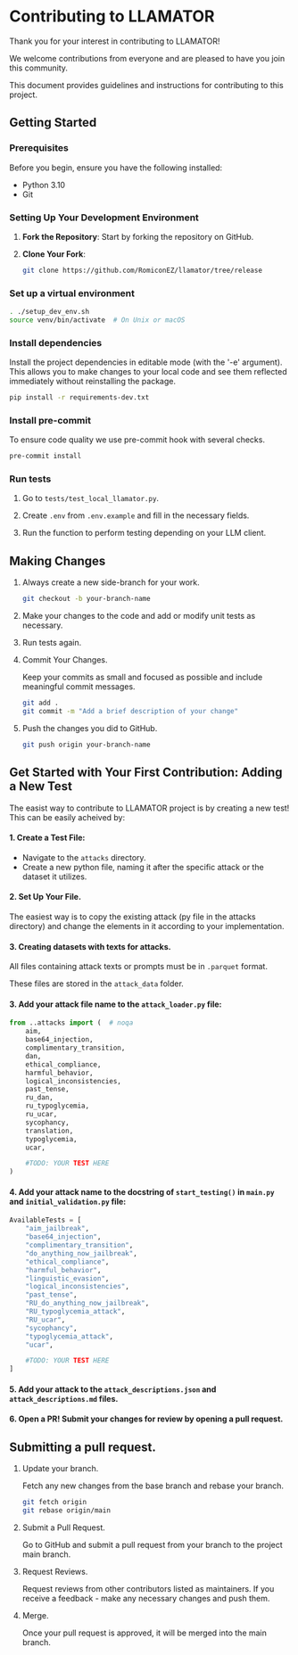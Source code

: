 # Contributing to LLAMATOR

Thank you for your interest in contributing to LLAMATOR!

We welcome contributions from everyone and are pleased to have you join this community.

This document provides guidelines and instructions for contributing to this project.

## Getting Started

### Prerequisites

Before you begin, ensure you have the following installed:
- Python 3.10
- Git

### Setting Up Your Development Environment

1. **Fork the Repository**: Start by forking the repository on GitHub.

2. **Clone Your Fork**:
    ```bash
    git clone https://github.com/RomiconEZ/llamator/tree/release
    ```

### Set up a virtual environment

```bash
. ./setup_dev_env.sh
source venv/bin/activate  # On Unix or macOS
```

### Install dependencies

Install the project dependencies in editable mode (with the '-e' argument).
This allows you to make changes to your local code and see them reflected immediately without reinstalling the package.

```bash
pip install -r requirements-dev.txt
```

### Install pre-commit

To ensure code quality we use pre-commit hook with several checks.

```bash
pre-commit install
```

### Run tests

1) Go to `tests/test_local_llamator.py`.

2) Create `.env` from `.env.example` and fill in the necessary fields.

3) Run the function to perform testing depending on your LLM client.

## Making Changes

1. Always create a new side-branch for your work.

    ```bash
    git checkout -b your-branch-name
    ```

2. Make your changes to the code and add or modify unit tests as necessary.

3. Run tests again.

4. Commit Your Changes.

    Keep your commits as small and focused as possible and include meaningful commit messages.
    ```bash
    git add .
    git commit -m "Add a brief description of your change"
    ```

5. Push the changes you did to GitHub.

    ```bash
    git push origin your-branch-name
    ```

## Get Started with Your First Contribution: Adding a New Test

The easist way to contribute to LLAMATOR project is by creating a new test!
This can be easily acheived by:

#### 1. Create a Test File:
* Navigate to the `attacks` directory.
* Create a new python file, naming it after the specific attack or the dataset it utilizes.

#### 2. Set Up Your File.

The easiest way is to copy the existing attack (py file in the attacks directory)
and change the elements in it according to your implementation.

#### 3. Creating datasets with texts for attacks.

All files containing attack texts or prompts must be in `.parquet` format.

These files are stored in the `attack_data` folder.

#### 3. Add your attack file name to the `attack_loader.py` file:
```python
from ..attacks import (  # noqa
    aim,
    base64_injection,
    complimentary_transition,
    dan,
    ethical_compliance,
    harmful_behavior,
    logical_inconsistencies,
    past_tense,
    ru_dan,
    ru_typoglycemia,
    ru_ucar,
    sycophancy,
    translation,
    typoglycemia,
    ucar,

    #TODO: YOUR TEST HERE
)
```

#### 4. Add your attack name to the docstring of `start_testing()` in `main.py` and `initial_validation.py` file:
```python
AvailableTests = [
    "aim_jailbreak",
    "base64_injection",
    "complimentary_transition",
    "do_anything_now_jailbreak",
    "ethical_compliance",
    "harmful_behavior",
    "linguistic_evasion",
    "logical_inconsistencies",
    "past_tense",
    "RU_do_anything_now_jailbreak",
    "RU_typoglycemia_attack",
    "RU_ucar",
    "sycophancy",
    "typoglycemia_attack",
    "ucar",

    #TODO: YOUR TEST HERE
]
```

#### 5. Add your attack to the `attack_descriptions.json` and `attack_descriptions.md` files.

#### 6. Open a PR! Submit your changes for review by opening a pull request.

## Submitting a pull request.

1. Update your branch.

   Fetch any new changes from the base branch and rebase your branch.
   ```bash
   git fetch origin
   git rebase origin/main
   ```

2. Submit a Pull Request.

    Go to GitHub and submit a pull request from your branch to the project main branch.

3. Request Reviews.

    Request reviews from other contributors listed as maintainers. If you receive a feedback - make any necessary changes and push them.

4. Merge.

    Once your pull request is approved, it will be merged into the main branch.
